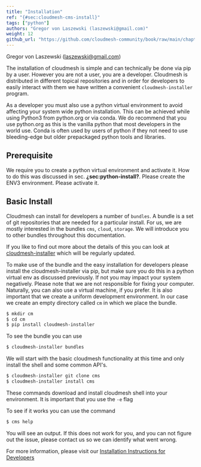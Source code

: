 ```yaml
---
title: "Installation"
ref: "{#sec:cloudmesh-cms-install}"
tags: ["python"]
authors: "Gregor von Laszewski (laszewski@gmail.com)"
weight: 12
github_url: "https://github.com/cloudmesh-community/book/raw/main/chapters/prg/python/cloudmesh/installation.md"
---
```


Gregor von Laszewski (laszewski@gmail.com)



The installation of cloudmesh is simple and can technically be done via pip
by a user. However you are not a user, you are a developer. Cloudmesh is
distributed in different topical repositories and in order for
developers to easily interact with them we have written a convenient
`cloudmesh-installer` program.

As a developer you must also use a python virtual environment to avoid
affecting your system wide python installation. This can be achieved while
using Python3 from python.org or via conda. We do recommend that you use
python.org as this is the vanilla python that most developers in the
world use. Conda is often used by users of python if they not need to
use bleeding-edge but older prepackaged python tools and libraries.

## Prerequisite

We require you to create a python virtual environment and activate it.
How to do this was discussed in sec. **¿sec:python-install?**. Please create the
ENV3 environment. Please activate it.

## Basic Install

Cloudmesh can install for developers a number of `bundles`. A bundle is
a set of git repositories that are needed for a particular install. For
us, we are mostly interested in the bundles `cms`, `cloud`, `storage`. We
will introduce you to other bundles throughout this documentation.

If you like to find out more about the details of this you can look at
[cloudmesh-installer](https://pypi.org/project/cloudmesh-installer/)
which will be regularly updated.

To make use of the bundle and the easy installation for developers please
install the cloudmesh-installer via pip, but make sure you do this in a
python virtual env as discussed previously. If not you may impact your
system negatively. Please note that we are not responsible for fixing
your computer. Naturally, you can also use a virtual machine, if you prefer.
It is also important that we create a uniform development environment. In
our case we create an empty directory called `cm` in which we place the
bundle.

``` bash
$ mkdir cm
$ cd cm
$ pip install cloudmesh-installer
```

To see the bundle you can use

``` bash
$ cloudmesh-installer bundles
```

We will start with the basic cloudmesh functionality at this time and
only install the shell and some common API's.

``` bash
$ cloudmesh-installer git clone cms
$ cloudmesh-installer install cms
```

These commands download and install cloudmesh shell into your
environment. It is important that you use the `-e` flag

To see if it works you can use the command

``` bash
$ cms help
```

You will see an output. If this does not work for you, and you can not
figure out the issue, please contact us so we can identify what went
wrong.

For more information, please visit our
[Installation Instructions for Developers](https://cloudmesh.github.io/cloudmesh-manual/installation/install.html#source-installation-for-developers)